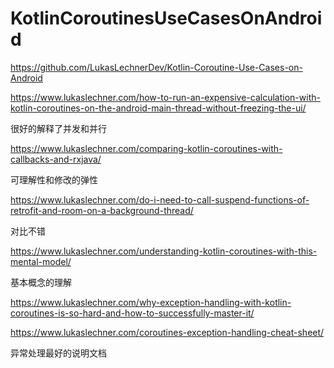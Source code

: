 # KotlinCoroutinesUseCasesOnAndroid

https://github.com/LukasLechnerDev/Kotlin-Coroutine-Use-Cases-on-Android



https://www.lukaslechner.com/how-to-run-an-expensive-calculation-with-kotlin-coroutines-on-the-android-main-thread-without-freezing-the-ui/

很好的解释了并发和并行

https://www.lukaslechner.com/comparing-kotlin-coroutines-with-callbacks-and-rxjava/

可理解性和修改的弹性

https://www.lukaslechner.com/do-i-need-to-call-suspend-functions-of-retrofit-and-room-on-a-background-thread/

对比不错

https://www.lukaslechner.com/understanding-kotlin-coroutines-with-this-mental-model/

基本概念的理解

https://www.lukaslechner.com/why-exception-handling-with-kotlin-coroutines-is-so-hard-and-how-to-successfully-master-it/

https://www.lukaslechner.com/coroutines-exception-handling-cheat-sheet/

异常处理最好的说明文档